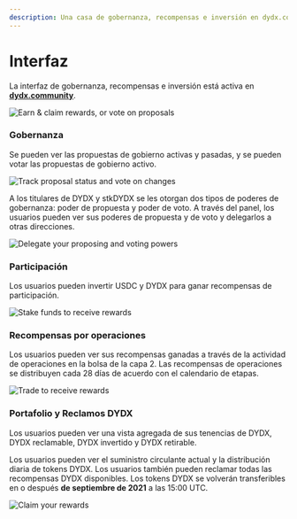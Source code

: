 ```yaml
---
description: Una casa de gobernanza, recompensas e inversión en dydx.community
---
```


# Interfaz

La interfaz de gobernanza, recompensas e inversión está activa en [**dydx.community**](https://dydx.community).

![Earn & claim rewards, or vote on proposals](<.. /.gitbook/assets/image (73).png>)

### Gobernanza

Se pueden ver las propuestas de gobierno activas y pasadas, y se pueden votar las propuestas de gobierno activo.

![Track proposal status and vote on changes](<.. /.gitbook/assets/image (13).png>)

A los titulares de DYDX y stkDYDX se les otorgan dos tipos de poderes de gobernanza: poder de propuesta y poder de voto. A través del panel, los usuarios pueden ver sus poderes de propuesta y de voto y delegarlos a otras direcciones.

![Delegate your proposing and voting powers](<.. /.gitbook/assets/image (14).png>)

### Participación

Los usuarios pueden invertir USDC y DYDX para ganar recompensas de participación.

![Stake funds to receive rewards](<.. /.gitbook/assets/image (15).png>)

### Recompensas por operaciones

Los usuarios pueden ver sus recompensas ganadas a través de la actividad de operaciones en la bolsa de la capa 2. Las recompensas de operaciones se distribuyen cada 28 días de acuerdo con el calendario de etapas.

![Trade to receive rewards](<.. /.gitbook/assets/image (14) (1).png>)

### Portafolio y Reclamos DYDX

Los usuarios pueden ver una vista agregada de sus tenencias de DYDX, DYDX reclamable, DYDX invertido y DYDX retirable.

Los usuarios pueden ver el suministro circulante actual y la distribución diaria de tokens DYDX. Los usuarios también pueden reclamar todas las recompensas DYDX disponibles. Los tokens DYDX se volverán transferibles en o después **de septiembre de 2021** a las 15:00 UTC.

![Claim your rewards](<.. /.gitbook/assets/image (16).png>)
